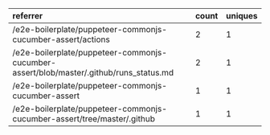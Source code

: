 | referrer                                                                               | count | uniques |
| :------------------------------------------------------------------------------------- | :---- | :------ |
| /e2e-boilerplate/puppeteer-commonjs-cucumber-assert/actions                            | 2     | 1       |
| /e2e-boilerplate/puppeteer-commonjs-cucumber-assert/blob/master/.github/runs_status.md | 2     | 1       |
| /e2e-boilerplate/puppeteer-commonjs-cucumber-assert                                    | 1     | 1       |
| /e2e-boilerplate/puppeteer-commonjs-cucumber-assert/tree/master/.github                | 1     | 1       |